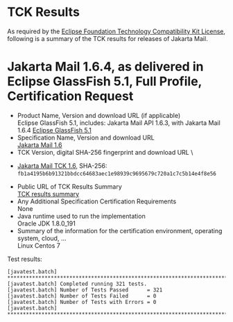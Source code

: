 TCK Results
===========

As required by the
[Eclipse Foundation Technology Compatibility Kit License](https://www.eclipse.org/legal/tck.php),
following is a summary of the TCK results for releases of Jakarta Mail.

# Jakarta Mail 1.6.4, as delivered in Eclipse GlassFish 5.1, Full Profile, Certification Request

- Product Name, Version and download URL (if applicable) \
  Eclipse GlassFish 5.1, includes: Jakarta Mail API 1.6.3, with Jakarta Mail 1.6.4
  [Eclipse GlassFish 5.1](https://www.eclipse.org/downloads/download.php?file=/glassfish/glassfish-5.1.0.zip)
- Specification Name, Version and download URL \
  [Jakarta Mail 1.6](https://jakarta.ee/specifications/mail/1.6)
- TCK Version, digital SHA-256 fingerprint and download URL \
*  [Jakarta Mail TCK 1.6](http://download.eclipse.org/ee4j/jakartaee-tck/jakartaee8-eftl/promoted/eclipse-mail-tck-1.6.0.zip), SHA-256: `fb1a4195b6b91321bbdcc64683aec1e98939c9695679c720a1c7c5b14e4f8e56`
- Public URL of TCK Results Summary \
  [TCK results summary](TCK-Results.html)
- Any Additional Specification Certification Requirements \
  None
- Java runtime used to run the implementation \
  Oracle JDK 1.8.0_191
- Summary of the information for the certification environment, operating system, cloud, ... \
  Linux Centos 7

Test results:

```
[javatest.batch] ********************************************************************************
[javatest.batch] Completed running 321 tests.
[javatest.batch] Number of Tests Passed      = 321
[javatest.batch] Number of Tests Failed      = 0
[javatest.batch] Number of Tests with Errors = 0
[javatest.batch] ********************************************************************************
```